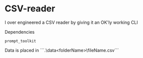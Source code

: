 # CSV-reader
I over engineered a CSV reader by giving it an OK'ly working CLI

Dependencies
```
prompt_toolkit
```


Data is placed in ´´´.\data\<folderName>\fileName.csv´´´
